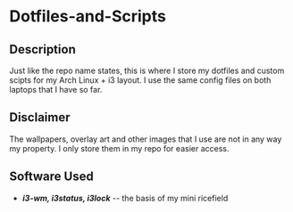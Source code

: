 # Dotfiles-and-Scripts

## Description
Just like the repo name states, this is where I store my dotfiles and custom scipts
for my Arch Linux + i3 layout. I use the same config files on both laptops that I have
so far.

## Disclaimer
The wallpapers, overlay art and other images that I use are not in any way my property.
I only store them in my repo for easier access.

## Software Used
- ***i3-wm, i3status, i3lock*** -- the basis of my mini ricefield
